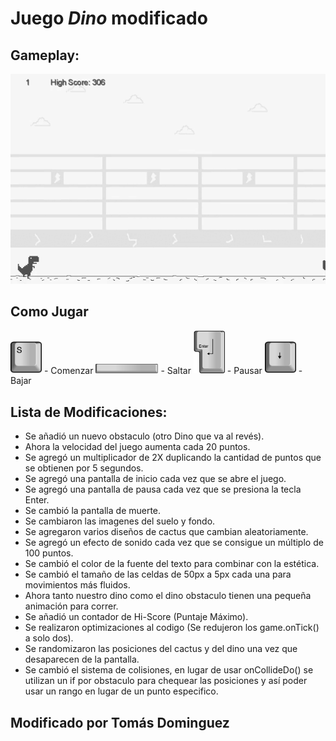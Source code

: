 
# Juego *Dino* modificado

## Gameplay:

<p align="center">
  <img src="https://raw.githubusercontent.com/pdep-utn-frd/2022-tpobj1-tdominguez33/master/src/assets/img/readme/readme_gif.gif" alt="Gameplay"/>
</p>

## Como Jugar

<img src="https://raw.githubusercontent.com/pdep-utn-frd/2022-tpobj1-tdominguez33/master/src/assets/img/readme/s.png" alt="S" width="50"/> - Comenzar
<img src="https://raw.githubusercontent.com/pdep-utn-frd/2022-tpobj1-tdominguez33/master/src/assets/img/readme/espacio.png" alt="Espacio" width="100"/> - Saltar
<img src="https://raw.githubusercontent.com/pdep-utn-frd/2022-tpobj1-tdominguez33/master/src/assets/img/readme/enter.png" alt="Enter" width="50"/> - Pausar
<img src="https://raw.githubusercontent.com/pdep-utn-frd/2022-tpobj1-tdominguez33/master/src/assets/img/readme/abajo.png" alt="Abajo" width="50"/> - Bajar

## Lista de Modificaciones:

 - Se añadió un nuevo obstaculo (otro Dino que va al revés).
 - Ahora la velocidad del juego aumenta cada 20 puntos.
 - Se agregó un multiplicador de 2X duplicando la cantidad de puntos que se obtienen por 5 segundos.
 - Se agregó una pantalla de inicio cada vez que se abre el juego.
 - Se agregó una pantalla de pausa cada vez que se presiona la tecla Enter.
 - Se cambió la pantalla de muerte.
 - Se cambiaron las imagenes del suelo y fondo.
 - Se agregaron varios diseños de cactus que cambian aleatoriamente.
 - Se agregó un efecto de sonido cada vez que se consigue un múltiplo de 100 puntos.
 - Se cambió el color de la fuente del texto para combinar con la estética.
 - Se cambió el tamaño de las celdas de 50px a 5px cada una para movimientos más fluidos.
 - Ahora tanto nuestro dino como el dino obstaculo tienen una pequeña animación para correr.
 - Se añadió un contador de Hi-Score (Puntaje Máximo).
 - Se realizaron optimizaciones al codigo (Se redujeron los game.onTick() a solo dos).
 - Se randomizaron las posiciones del cactus y del dino una vez que desaparecen de la pantalla.
 - Se cambió el sistema de colisiones, en lugar de usar onCollideDo() se utilizan un if por obstaculo para chequear las posiciones y así poder usar un rango en lugar de un punto especifico.
## Modificado por Tomás Dominguez